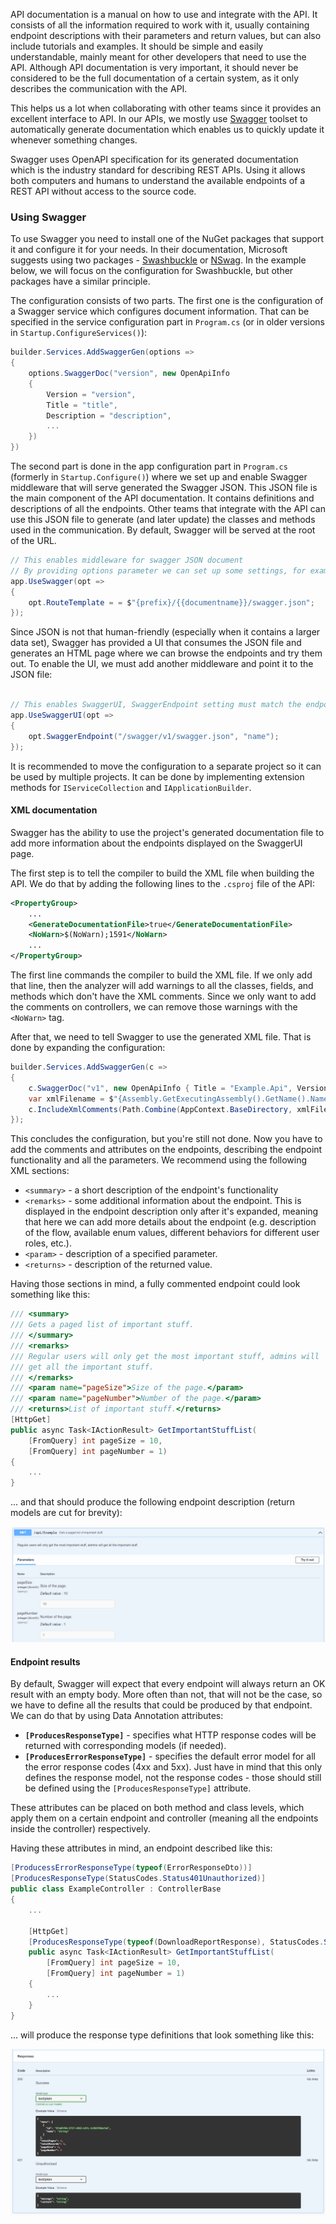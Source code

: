 API documentation is a manual on how to use and integrate with the API. It consists of all the information required to work with it, usually containing endpoint descriptions with their parameters and return values, but can also include tutorials and examples. It should be simple and easily understandable, mainly meant for other developers that need to use the API. Although API documentation is very important, it should never be considered to be the full documentation of a certain system, as it only describes the communication with the API.

This helps us a lot when collaborating with other teams since it provides an excellent interface to API. In our APIs, we mostly use [Swagger](https://swagger.io/) toolset to automatically generate documentation which enables us to quickly update it whenever something changes.

Swagger uses OpenAPI specification for its generated documentation which is the industry standard for describing REST APIs. Using it allows both computers and humans to understand the available endpoints of a REST API without access to the source code. 

### Using Swagger

To use Swagger you need to install one of the NuGet packages that support it and configure it for your needs. In their documentation, Microsoft suggests using two packages - [Swashbuckle](https://github.com/domaindrivendev/Swashbuckle.AspNetCore) or [NSwag](https://github.com/RicoSuter/NSwag). In the example below, we will focus on the configuration for Swashbuckle, but other packages have a similar principle.

The configuration consists of two parts. The first one is the configuration of a Swagger service which configures document information. That can be specified in the service configuration part in `Program.cs` (or in older versions in `Startup.ConfigureServices()`): 

```c#
builder.Services.AddSwaggerGen(options => 
{
    options.SwaggerDoc("version", new OpenApiInfo
    {
        Version = "version",
        Title = "title",
        Description = "description",
        ...
    })   
})
```

The second part is done in the app configuration part in `Program.cs` (formerly in `Startup.Configure()`) where we set up and enable Swagger middleware that will serve generated the Swagger JSON. This JSON file is the main component of the API documentation. It contains definitions and descriptions of all the endpoints. Other teams that integrate with the API can use this JSON file to generate (and later update) the classes and methods used in the communication. By default, Swagger will be served at the root of the URL.

```c#
// This enables middleware for swagger JSON document
// By providing options parameter we can set up some settings, for example, URL prefix
app.UseSwagger(opt => 
{
    opt.RouteTemplate = = $"{prefix}/{{documentname}}/swagger.json";
});

```

Since JSON is not that human-friendly (especially when it contains a larger data set), Swagger has provided a UI that consumes the JSON file and generates an HTML page where we can browse the endpoints and try them out. To enable the UI, we must add another middleware and point it to the JSON file:

```c#

// This enables SwaggerUI, SwaggerEndpoint setting must match the endpoint URL for Swagger setup above
app.UseSwaggerUI(opt => 
{
    opt.SwaggerEndpoint("/swagger/v1/swagger.json", "name");
});
```

It is recommended to move the configuration to a separate project so it can be used by multiple projects. It can be done by implementing extension methods for `IServiceCollection` and `IApplicationBuilder`.


#### XML documentation

Swagger has the ability to use the project's generated documentation file to add more information about the endpoints displayed on the SwaggerUI page.

The first step is to tell the compiler to build the XML file when building the API. We do that by adding the following lines to the `.csproj` file of the API:

``` XML
<PropertyGroup>
    ...
    <GenerateDocumentationFile>true</GenerateDocumentationFile>
    <NoWarn>$(NoWarn);1591</NoWarn>
    ...
</PropertyGroup>
```

The first line commands the compiler to build the XML file. If we only add that line, then the analyzer will add warnings to all the classes, fields, and methods which don't have the XML comments. Since we only want to add the comments on controllers, we can remove those warnings with the `<NoWarn>` tag.

After that, we need to tell Swagger to use the generated XML file. That is done by expanding the configuration:

``` c#
builder.Services.AddSwaggerGen(c =>
{
    c.SwaggerDoc("v1", new OpenApiInfo { Title = "Example.Api", Version = "v1" });
    var xmlFilename = $"{Assembly.GetExecutingAssembly().GetName().Name}.xml";
    c.IncludeXmlComments(Path.Combine(AppContext.BaseDirectory, xmlFilename));
});
```

This concludes the configuration, but you're still not done. Now you have to add the comments and attributes on the endpoints, describing the endpoint functionality and all the parameters. We recommend using the following XML sections:

- `<summary>` - a short description of the endpoint's functionality
- `<remarks>` - some additional information about the endpoint. This is displayed in the endpoint description only after it's expanded, meaning that here we can add more details about the endpoint (e.g. description of the flow, available enum values, different behaviors for different user roles, etc.).
- `<param>` - description of a specified parameter.
- `<returns>` - description of the returned value.

Having those sections in mind, a fully commented endpoint could look something like this:

```c#
/// <summary>
/// Gets a paged list of important stuff.
/// </summary>
/// <remarks>
/// Regular users will only get the most important stuff, admins will 
/// get all the important stuff.
/// </remarks>
/// <param name="pageSize">Size of the page.</param>
/// <param name="pageNumber">Number of the page.</param>
/// <returns>List of important stuff.</returns>
[HttpGet]
public async Task<IActionResult> GetImportantStuffList(
    [FromQuery] int pageSize = 10,
    [FromQuery] int pageNumber = 1)
{
    ...
}
```

... and that should produce the following endpoint description (return models are cut for brevity):

![Endpoint with comments](/resources/endpoint-with-comments.png)

#### Endpoint results

By default, Swagger will expect that every endpoint will always return an OK result with an empty body. More often than not, that will not be the case, so we have to define all the results that could be produced by that endpoint. We can do that by using Data Annotation attributes:

- **`[ProducesResponseType]`** - specifies what HTTP response codes will be returned with corresponding models (if needed).
- **`[ProducesErrorResponseType]`** - specifies the default error model for all the error response codes (4xx and 5xx). Just have in mind that this only defines the response model, not the response codes - those should still be defined using the `[ProducesResponseType]` attribute.

These attributes can be placed on both method and class levels, which apply them on a certain endpoint and controller (meaning all the endpoints inside the controller) respectively.

Having these attributes in mind, an endpoint described like this:

```c#
[ProducessErrorResponseType(typeof(ErrorResponseDto))]
[ProducesResponseType(StatusCodes.Status401Unauthorized)]
public class ExampleController : ControllerBase
{
    ...

    [HttpGet]
    [ProducesResponseType(typeof(DownloadReportResponse), StatusCodes.Status200OK)]
    public async Task<IActionResult> GetImportantStuffList(
        [FromQuery] int pageSize = 10,
        [FromQuery] int pageNumber = 1)
    {
        ...
    }
}
```

... will produce the response type definitions that look something like this:

![Endpoint return values](/resources/swagger-return-models.png)
